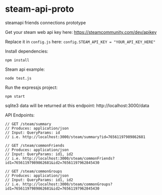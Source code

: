 # steam-api-proto
steamapi friends connections prototype

Get your steam web api key here: https://steamcommunity.com/dev/apikey

Replace it in `config.js` here: `config.STEAM_API_KEY = "YOUR_API_KEY_HERE"`

Install dependencies:
```
npm install
```

Steam api example:
```
node test.js
```

Run the expressjs project:
```
npm start
```

sqlite3 data will be returned at this endpoint: http://localhost:3000/data

API Endpoints:
```
// GET /steam/summary
// Produces: application/json
// Input: QueryParams: id
// i.e. http://localhost:3000/steam/summary?id=76561197989862681

// GET /steam/commonFriends
// Produces: application/json
// Input: QueryParams: id1, id2
// i.e. http://localhost:3000/steam/commonFriends?id1=76561197989862681&id2=76561197962845430

// GET /steam/commonGroups
// Produces: application/json
// Input: QueryParams: id1, id2
// i.e. http://localhost:3000/steam/commonGroups?id1=76561197989862681&id2=76561197962845430
```
